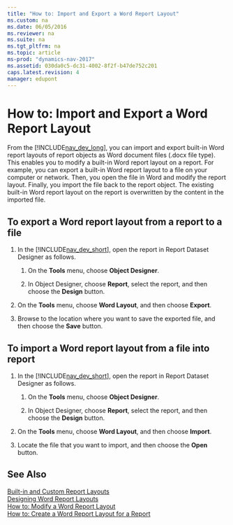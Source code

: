 ```yaml
---
title: "How to: Import and Export a Word Report Layout"
ms.custom: na
ms.date: 06/05/2016
ms.reviewer: na
ms.suite: na
ms.tgt_pltfrm: na
ms.topic: article
ms-prod: "dynamics-nav-2017"
ms.assetid: 030da0c5-dc31-4002-8f2f-b47de752c201
caps.latest.revision: 4
manager: edupont
---
```

# How to: Import and Export a Word Report Layout
From the [!INCLUDE[nav_dev_long](includes/nav_dev_long_md.md)], you can import and export built\-in Word report layouts of report objects as Word document files \(.docx file type\). This enables you to modify a built\-in Word report layout on a report. For example, you can export a built\-in Word report layout to a file on your computer or network. Then, you open the file in Word and modify the report layout. Finally, you import the file back to the report object. The existing built\-in Word report layout on the report is overwritten by the content in the imported file.  
  
##  <a name="ExportLayout"></a> To export a Word report layout from a report to a file  
  
1.  In the [!INCLUDE[nav_dev_short](includes/nav_dev_short_md.md)], open the report in Report Dataset Designer as follows.  
  
    1.  On the **Tools** menu, choose **Object Designer**.  
  
    2.  In Object Designer, choose **Report**, select the report, and then choose the **Design** button.  
  
2.  On the **Tools** menu, choose **Word Layout**, and then choose **Export**.  
  
3.  Browse to the location where you want to save the exported file, and then choose the **Save** button.  
  
##  <a name="ImportLayout"></a> To import a Word report layout from a file into report  
  
1.  In the [!INCLUDE[nav_dev_short](includes/nav_dev_short_md.md)], open the report in Report Dataset Designer as follows.  
  
    1.  On the **Tools** menu, choose **Object Designer**.  
  
    2.  In Object Designer, choose **Report**, select the report, and then choose the **Design** button.  
  
2.  On the **Tools** menu, choose **Word Layout**, and then choose **Import**.  
  
3.  Locate the file that you want to import, and then choose the **Open** button.  
  
## See Also  
 [Built-in and Custom Report Layouts](Designing-Report-Layouts-from-the-Microsoft-Dynamics-NAV-Development-Environment.md#BuilinCustomLayouts)   
 [Designing Word Report Layouts](Designing-Word-Report-Layouts.md)   
 [How to: Modify a Word Report Layout](../Topic/How%20to:%20Modify%20a%20Word%20Report%20Layout.md)   
 [How to: Create a Word Report Layout for a Report](../Topic/How%20to:%20Create%20a%20Word%20Report%20Layout%20for%20a%20Report.md)